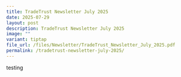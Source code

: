 ```yaml
---
title: TradeTrust Newsletter July 2025
date: 2025-07-29
layout: post
description: TradeTrust Newsletter July 2025
image: ""
variant: tiptap
file_url: /files/Newsletter/TradeTrust_Newsletter_July_2025.pdf
permalink: /tradetrust-newsletter-july-2025/
---
```

<p>testing</p>